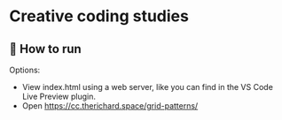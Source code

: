 # Creative coding studies
## 🚀 How to run
Options:

- View index.html using a web server, like you can find in the VS Code Live Preview plugin.
- Open https://cc.therichard.space/grid-patterns/
